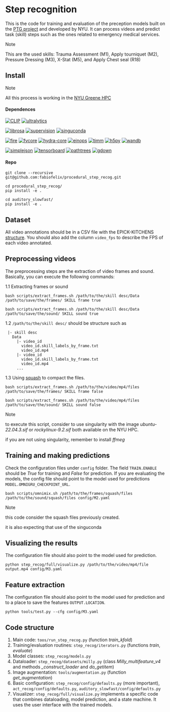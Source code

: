 
# **Step recognition**

This is the code for training and evaluation of the preception models built on the [PTG project](https://github.com/VIDA-NYU/ptg-server-ml) and developed by NYU.
It can process videos and predict task (skill) steps such as the ones related to emergency medical services.

> [!NOTE] 
> This are the used skills:  Trauma Assessment (M1), Apply tourniquet (M2), Pressure Dressing (M3), X-Stat (M5), and Apply Chest seal (R18)

## **Install**

> [!NOTE] 
> All this process is working in the [NYU Greene HPC](https://sites.google.com/nyu.edu/nyu-hpc/hpc-systems/greene)

#### **Dependences**

[![CLIP](https://img.shields.io/badge/CLIP-blue?logo=openai)](https://github.com/openai/CLIP)
[![ultralytics](https://img.shields.io/badge/ultralytics-green?logo=ultralytics)](https://pypi.org/project/ultralytics/)

[![librosa](https://img.shields.io/badge/librosa-red?logo=librosa)](https://pypi.org/project/librosa/)
[![supervision](https://img.shields.io/badge/supervision-yellow?logo=supervision)](https://pypi.org/project/supervision/)
[![singuconda](https://img.shields.io/badge/singuconda-brown?logo=singuconda)](https://github.com/beasteers/singuconda)

[![fire](https://img.shields.io/badge/fire-grey?logo=fire)](https://pypi.org/project/fire/)
[![fvcore](https://img.shields.io/badge/fvcore-blue?logo=fvcore)](https://pypi.org/project/fvcore/)
[![hydra-core](https://img.shields.io/badge/hydracore-green?logo=hydra-core)](https://pypi.org/project/hydra-core/)
[![einops](https://img.shields.io/badge/einops-red?logo=einops)](https://pypi.org/project/einops/)
[![timm](https://img.shields.io/badge/timm-yellow?logo=timm)](https://pypi.org/project/timm/)
[![h5py](https://img.shields.io/badge/h5py-brown?logo=h5py)](https://pypi.org/project/h5py/)
[![wandb](https://img.shields.io/badge/wandb-grey?logo=wandb)](https://pypi.org/project/wandb/)

[![simplejson](https://img.shields.io/badge/simplejson-blue?logo=simplejson)](https://pypi.org/project/simplejson/)
[![tensorboard](https://img.shields.io/badge/tensorboard-green?logo=tensorboard)](https://pypi.org/project/tensorboard/)
[![pathtrees](https://img.shields.io/badge/pathtrees-red?logo=pathtrees)](https://pypi.org/project/pathtree/)
[![gdown](https://img.shields.io/badge/gdown-yellow?logo=gdown)](https://pypi.org/project/gdown/)

#### **Repo**

  ```
  git clone --recursive git@github.com:fabiofelix/procedural_step_recog.git

  cd procedural_step_recog/
  pip install -e .

  cd auditory_slowfast/
  pip install -e .
  ```

## **Dataset**

All video annotations should be in a CSV file with the EPICK-KITCHENS [structure](https://github.com/epic-kitchens/epic-kitchens-100-annotations). You should also add the column `video_fps` to describe the FPS of each video annotated.

## **Preprocessing videos**

The preprocessing steps are the extraction of video frames and sound. Basically, you can execute the following commands:

  1.1 Extracting frames or sound
  ```
  bash scripts/extract_frames.sh /path/to/the/skill desc/Data /path/to/save/the/frames/ SKILL frame true 

  bash scripts/extract_frames.sh /path/to/the/skill desc/Data /path/to/save/the/sound/ SKILL sound true 
  ```

  1.2 `/path/to/the/skill desc/` should be structure such as

  ```
   |- skill desc
     Data
       |- video_id
         video_id.skill_labels_by_frame.txt
         video_id.mp4
       |- video_id   
         video_id.skill_labels_by_frame.txt
         video_id.mp4
       ...               
  ```

  1.3 Using [squash](https://sites.google.com/nyu.edu/nyu-hpc/hpc-systems/hpc-storage/data-management/squash-file-system-and-singularity) to compact the files.
  ```
  bash scripts/extract_frames.sh /path/to/the/video/mp4/files /path/to/save/the/frames/ SKILL frame false 

  bash scripts/extract_frames.sh /path/to/the/video/mp4/files /path/to/save/the/sound/ SKILL sound false  
  ```  

> [!NOTE] 
> to execute this script, consider to use singularity with the image *ubuntu-22.04.3.sif*  or *rockylinux-9.2.sif* both available on the NYU HPC.
>
> if you are not using singularity, remember to install *ffmeg*

## **Training and making predictions**  

Check the configuration files under `config` folder.
The field `TRAIN.ENABLE` should be *True* for training and *False* for prediction.
If you are evaluating the models, the config file should point to the model used for predictions `MODEL.OMNIGRU_CHECKPOINT_URL`.

```
bash scripts/omnimix.sh /path/to/the/frames/squash/files /path/to/the/sound/squash/files config/M2.yaml
```
> [!NOTE] 
> this code consider the squash files previously created.
>
> it is also expecting that use of the singuconda

## **Visualizing the results**    

The configuration file should also point to the model used for prediction.

```
python step_recog/full/visualize.py /path/to/the/video/mp4/file output.mp4 config/M3.yaml
```

## **Feature extraction**    

The configuration file should also point to the model used for prediction and to a place to save the features `OUTPUT.LOCATION`.

```
python tools/test.py --cfg config/M3.yaml
```

## **Code structure**

1. Main code: `toos/run_step_recog.py` (function *train_kfold*)
2. Training/evaluation routines: `step_recog/iterators.py` (functions *train*, *evaluate*)
3. Model classes: `step_recog/models.py`
4. Dataloader: `step_recog/datasets/milly.py` (class *Milly_multifeature_v4* and methods *_construct_loader* and *do_getitem*)
5. Image augmentation: `tools/augmentation.py` (function *get_augmentation*)
6. Basic configuration: `step_recog/config/defaults.py` (more important), `act_recog/config/defaults.py`, `auditory_slowfast/config/defaults.py`
6. Visualizer: `step_recog/full/visualize.py` implements a specific code that combines dataloading, model prediction, and a state machine. It uses the user interface with the trained models.
